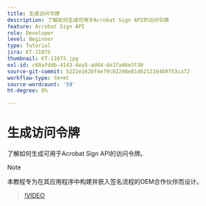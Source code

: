 ```yaml
---
title: 生成访问令牌
description: 了解如何生成可用于Acrobat Sign API的访问令牌
feature: Acrobat Sign API
role: Developer
level: Beginner
type: Tutorial
jira: KT-11075
thumbnail: KT-11075.jpg
exl-id: c68afd4b-4143-4ea5-ad44-de1fa46e3f30
source-git-commit: 5222e1626f4e79c02298e81d621216469753ca72
workflow-type: tm+mt
source-wordcount: '59'
ht-degree: 0%

---
```


# 生成访问令牌

了解如何生成可用于Acrobat Sign API的访问令牌。

>[!NOTE]
>
>本教程专为在其应用程序中构建并嵌入签名流程的OEM合作伙伴而设计。

>[!VIDEO](https://video.tv.adobe.com/v/3444199?hidetitle=true&captions=chi_hans)
